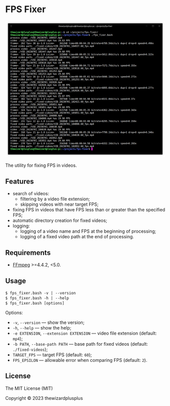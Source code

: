 # FPS Fixer

![](docs/screenshot.png)

The utility for fixing FPS in videos.

## Features

- search of videos:
  - filtering by a video file extension;
  - skipping videos with near target FPS;
- fixing FPS in videos that have FPS less than or greater than the specified FPS;
- automatic directory creation for fixed videos;
- logging:
  - logging of a video name and FPS at the beginning of processing;
  - logging of a fixed video path at the end of processing.

## Requirements

- [FFmpeg](https://ffmpeg.org/) >=4.4.2, <5.0.

## Usage

```
$ fps_fixer.bash -v | --version
$ fps_fixer.bash -h | --help
$ fps_fixer.bash [options]
```

Options:

- `-v`, `--version` &mdash; show the version;
- `-h`, `--help` &mdash; show the help;
- `-e EXTENSION`, `--extension EXTENSION` &mdash; video file extension (default: `mp4`);
- `-b PATH`, `--base-path PATH` &mdash; base path for fixed videos (default: `./fixed-videos`);
- `TARGET_FPS` &mdash; target FPS (default: `60`);
- `FPS_EPSILON` &mdash; allowable error when comparing FPS (default: `2`).

## License

The MIT License (MIT)

Copyright &copy; 2023 thewizardplusplus
